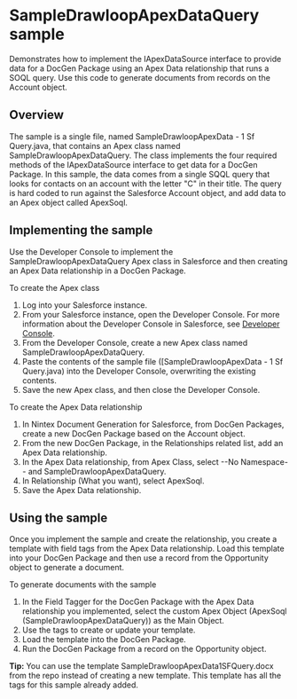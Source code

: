 SampleDrawloopApexDataQuery sample
==================================

Demonstrates how to implement the IApexDataSource interface to provide data for a DocGen Package using an Apex Data relationship that runs a SOQL query. Use this code to generate documents from records on the Account object.

Overview
--------

The sample is a single file, named SampleDrawloopApexData - 1 Sf Query.java, that contains an Apex class named SampleDrawloopApexDataQuery. The class implements the four required methods of the IApexDataSource interface to get data for a DocGen Package. In this sample, the data comes from a single SQQL query that looks for contacts on an account with the letter "C" in their title. The query is hard coded to run against the Salesforce Account object, and add data to an Apex object called ApexSoql.

Implementing the sample
-----------------------

Use the Developer Console to implement the SampleDrawloopApexDataQuery Apex class in Salesforce and then creating an Apex Data relationship in a DocGen Package.

To create the Apex class

1. Log into your Salesforce instance.
1. From your Salesforce instance, open the Developer Console. For more information about the Developer Console in Salesforce, see [Developer Console](https://developer.salesforce.com/page/Developer_Console).
1. From the Developer Console, create a new Apex class named SampleDrawloopApexDataQuery.
1. Paste the contents of the sample file ([SampleDrawloopApexData - 1 Sf Query.java) into the Developer Console, overwriting the existing contents.
1. Save the new Apex class, and then close the Developer Console.

To create the Apex Data relationship

1. In Nintex Document Generation for Salesforce, from DocGen Packages, create a new DocGen Package based on the Account object.
1. From the new DocGen Package, in the Relationships related list, add an Apex Data relationship.
1. In the Apex Data relationship, from Apex Class, select --No Namespace-- and SampleDrawloopApexDataQuery.
1. In Relationship (What you want), select ApexSoql.
1. Save the Apex Data relationship.

Using the sample
----------------

Once you implement the sample and create the relationship, you create a template with field tags from the Apex Data relationship. Load this template into your DocGen Package and then use a record from the Opportunity object to generate a document.

To generate documents with the sample

1. In the Field Tagger for the DocGen Package with the Apex Data relationship you implemented, select the custom Apex Object (ApexSoql (SampleDrawloopApexDataQuery)) as the Main Object.
1. Use the tags to create or update your template.
1. Load the template into the DocGen Package.
1. Run the DocGen Package from a record on the Opportunity object.

**Tip:** You can use the template SampleDrawloopApexData1SFQuery.docx from the repo instead of creating a new template. This template has all the tags for this sample already added.